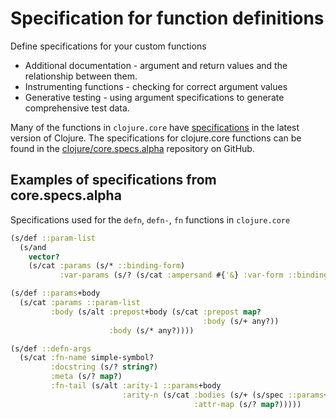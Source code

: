 # Specification for function definitions

 Define specifications for your custom functions

* Additional documentation - argument and return values and the relationship between them.
* Instrumenting functions - checking for correct argument values
* Generative testing - using argument specifications to generate comprehensive test data.

Many of the functions in `clojure.core` have [specifications](https://github.com/clojure/core.specs.alpha) in the latest version of Clojure.  The specifications for clojure.core functions can be found in the [clojure/core.specs.alpha](https://github.com/clojure/core.specs.alpha) repository on GitHub.

## Examples of specifications from core.specs.alpha
Specifications used for the `defn`, `defn-`, `fn` functions in `clojure.core`

```clojure
(s/def ::param-list
  (s/and
    vector?
    (s/cat :params (s/* ::binding-form)
           :var-params (s/? (s/cat :ampersand #{'&} :var-form ::binding-form)))))

(s/def ::params+body
  (s/cat :params ::param-list
         :body (s/alt :prepost+body (s/cat :prepost map?
                                           :body (s/+ any?))
                      :body (s/* any?))))

(s/def ::defn-args
  (s/cat :fn-name simple-symbol?
         :docstring (s/? string?)
         :meta (s/? map?)
         :fn-tail (s/alt :arity-1 ::params+body
                         :arity-n (s/cat :bodies (s/+ (s/spec ::params+body))
                                         :attr-map (s/? map?)))))
```
